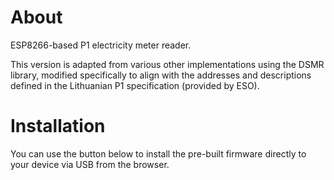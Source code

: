 # About
ESP8266-based P1 electricity meter reader.

This version is adapted from various other implementations using the DSMR library, modified specifically to align with the addresses and descriptions defined in the Lithuanian P1 specification (provided by ESO).


# Installation

You can use the button below to install the pre-built firmware directly to your device via USB from the browser.

<esp-web-install-button manifest="firmware/project-template.manifest.json"></esp-web-install-button>

<script type="module" src="https://unpkg.com/esp-web-tools@10/dist/web/install-button.js?module"></script>
